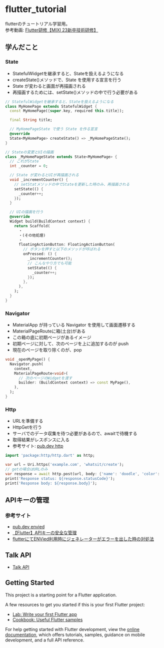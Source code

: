 # flutter_tutorial
flutterのチュートリアル学習用。  
参考動画: [Flutter研修【MIXI 23新卒技術研修】](https://www.youtube.com/watch?v=9IqUQ2TXacI)

## 学んだこと
### State
* StatefulWidgetを継承すると、Stateを扱えるようになる
* createState()メソッドで、State を使用する宣言を行う
* State が変わると画面が再描画される
* 再描画するためには、setState()メソッドの中で行う必要がある

```dart
// StatefulWidgetを継承すると、Stateを扱えるようになる
class MyHomePage extends StatefulWidget {
  const MyHomePage({super.key, required this.title});

  final String title;

  // MyHomePageState で使う State を作る宣言
  @override
  State<MyHomePage> createState() => _MyHomePageState();
}

// Stateの変更とUIの描画
class _MyHomePageState extends State<MyHomePage> {
  // これがState
  int _counter = 0;

  // State が変わるとUIが再描画される
  void _incrementCounter() {
    // setStatメソッドの中でStateを更新した時のみ、再描画される
    setState(() {
      _counter++;
    });
  }

  // UIの描画を行う
  @override
  Widget build(BuildContext context) {
    return Scaffold(
      ・
      ・(その他処理)
      ・
      floatingActionButton: FloatingActionButton(
        // ボタンを押すと以下のメソッドが呼ばれる
        onPressed: () {
          _incrementCounter();
          // こんなやり方でも可能
          setState(() {
            _counter++;
          });
        },
      ),
    );
  }
}
```

### Navigator
* MaterialApp が持っている Navigator を使用して画面遷移する
* MaterialPageRouteに箱(土台)がある
* この箱の底に初期ページがあるイメージ
* 初期ページに対して、次のページを上に追加するのが push
* 現在のページを取り除くのが、pop

```dart
void _openMyPage() {
  Navigator.push(
    context,
    MaterialPageRoute<void>(
      // 次のページのWidgetを渡す
      builder: (BuildContext context) => const MyPage(),
    ),
  );
}
```

### Http
* URLを準備する
* HttpGetを行う
* サーバでのデータ収集を待つ必要があるので、awaitで待機する
* 取得結果がレスポンスに入る
* 参考サイト: [pub.dev http](https://pub.dev/packages/http)

```dart
import 'package:http/http.dart' as http;

var url = Uri.https('example.com', 'whatsit/create');
// getの場合はURLのみ
var response = await http.post(url, body: {'name': 'doodle', 'color': 'blue'});
print('Response status: ${response.statusCode}');
print('Response body: ${response.body}');
```

## APIキーの管理

### 参考サイト
* [pub.dev envied](https://pub.dev/packages/envied)
* [【Flutter】APIキーの安全な管理](https://qiita.com/myzw1mt3/items/1543c3e1307fb89279fa)
* [flutterにてENVied利用時にジェネレーターがエラーを出した時の対処法](https://qiita.com/mutaka/items/c2e6c1ee1b728ed855b3)

## Talk API
* [Talk API](https://a3rt.recruit.co.jp/product/talkAPI/)

## Getting Started

This project is a starting point for a Flutter application.

A few resources to get you started if this is your first Flutter project:

- [Lab: Write your first Flutter app](https://docs.flutter.dev/get-started/codelab)
- [Cookbook: Useful Flutter samples](https://docs.flutter.dev/cookbook)

For help getting started with Flutter development, view the
[online documentation](https://docs.flutter.dev/), which offers tutorials,
samples, guidance on mobile development, and a full API reference.
